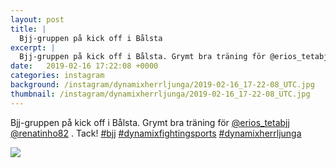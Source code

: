 ```yaml
---
layout: post
title: |
  Bjj-gruppen på kick off i Bålsta
excerpt: |
  Bjj-gruppen på kick off i Bålsta. Grymt bra träning för @erios_tetabjj @renatinho82 . Tack!   
date:   2019-02-16 17:22:08 +0000
categories: instagram
background: /instagram/dynamixherrljunga/2019-02-16_17-22-08_UTC.jpg
thumbnail: /instagram/dynamixherrljunga/2019-02-16_17-22-08_UTC.jpg
---
```

Bjj-gruppen på kick off i Bålsta. Grymt bra träning för [@erios_tetabjj](https://www.instagram.com/erios_tetabjj/) [@renatinho82](https://www.instagram.com/renatinho82/) . Tack! [#bjj](https://www.instagram.com/explore/tags/bjj/) [#dynamixfightingsports](https://www.instagram.com/explore/tags/dynamixfightingsports/) [#dynamixherrljunga](https://www.instagram.com/explore/tags/dynamixherrljunga/)



<img src='/www-dynamix-herrljunga/instagram/dynamixherrljunga/2019-02-16_17-22-08_UTC.jpg' class='img-fluid' />
